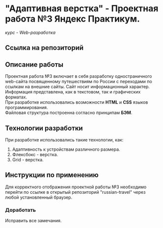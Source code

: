 # "Адаптивная верстка" - Проектная работа №3 Яндекс Практикум.  
*курс - Web-разработка*
## Ссылка на репозиторий 

## Описание работы
Проектная работа №3 включает в себя разработку одностраничного web-сайта посвященному путешествиям по России с переходами по ссылкам на внешние сайты.
Сайт носит информационный характер. Информация представлена, как в текстовом, так и графических форматах.   
При разработке использовались возможности **HTML** и **CSS** языков программирования.  
Файловая структура построенна согласно принципам **БЭМ**. 
## Технологии разработки  
При разработке использовались такие технологии, как: 
1. Адаптивность к устройствам различного размера.
2. Флексбокс - верстка.
3. Grid - верстка.
## Инструкции по применению  
Для  корректного отображения проектной работы №3 необходимо перейти по ссылке в открытый репозиторий "russian-travel" через любой установленный браузер. 
### Доработать  
Исправить все замечания.

